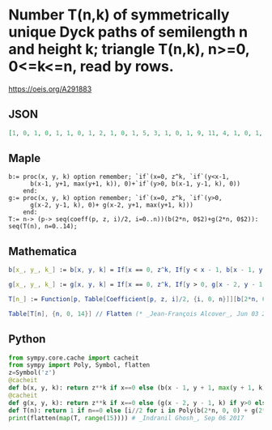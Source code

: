 # Number T\(n,k\) of symmetrically unique Dyck paths of semilength n and height k; triangle T\(n,k\), n\>\=0, 0<\=k<\=n, read by rows\.
https://oeis.org/A291883
## JSON
```JSON
[1, 0, 1, 0, 1, 1, 0, 1, 2, 1, 0, 1, 5, 3, 1, 0, 1, 9, 11, 4, 1, 0, 1, 19, 31, 19, 5, 1, 0, 1, 35, 91, 69, 29, 6, 1, 0, 1, 71, 250, 252, 127, 41, 7, 1, 0, 1, 135, 690, 855, 540, 209, 55, 8, 1, 0, 1, 271, 1863, 2867, 2117, 1005, 319, 71, 9, 1, 0, 1, 527, 5017, 9339, 8063, 4411, 1705, 461, 89, 10, 1]
```
## Maple
```Maple
b:= proc(x, y, k) option remember; `if`(x=0, z^k, `if`(y<x-1,
      b(x-1, y+1, max(y+1, k)), 0)+`if`(y>0, b(x-1, y-1, k), 0))
    end:
g:= proc(x, y, k) option remember; `if`(x=0, z^k, `if`(y>0,
      g(x-2, y-1, k), 0)+ g(x-2, y+1, max(y+1, k)))
    end:
T:= n-> (p-> seq(coeff(p, z, i)/2, i=0..n))(b(2*n, 0$2)+g(2*n, 0$2)):
seq(T(n), n=0..14);
```
## Mathematica
```Mathematica
b[x_, y_, k_] := b[x, y, k] = If[x == 0, z^k, If[y < x - 1, b[x - 1, y + 1, Max[y + 1, k]], 0] + If[y > 0, b[x - 1, y - 1, k], 0]];
```
```Mathematica
g[x_, y_, k_] := g[x, y, k] = If[x == 0, z^k, If[y > 0, g[x - 2, y - 1, k], 0] + g[x - 2, y + 1, Max[y + 1, k]]];
```
```Mathematica
T[n_] := Function[p, Table[Coefficient[p, z, i]/2, {i, 0, n}]][b[2*n, 0, 0] + g[2*n, 0, 0]];
```
```Mathematica
Table[T[n], {n, 0, 14}] // Flatten (* _Jean-François Alcover_, Jun 03 2018, from Maple *)
```
## Python
```Python
from sympy.core.cache import cacheit
from sympy import Poly, Symbol, flatten
z=Symbol('z')
@cacheit
def b(x, y, k): return z**k if x==0 else (b(x - 1, y + 1, max(y + 1, k)) if y<x - 1 else 0) + (b(x - 1, y - 1, k) if y>0 else 0)
@cacheit
def g(x, y, k): return z**k if x==0 else (g(x - 2, y - 1, k) if y>0 else 0) + g(x - 2, y + 1, max(y + 1, k))
def T(n): return 1 if n==0 else [i//2 for i in Poly(b(2*n, 0, 0) + g(2*n, 0, 0)).all_coeffs()[::-1]]
print(flatten(map(T, range(15)))) # _Indranil Ghosh_, Sep 06 2017
```
